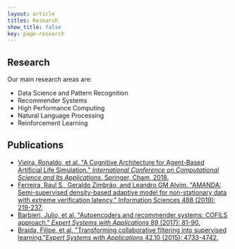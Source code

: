 ```yaml
---
layout: article
titles: Research
show_title: false
key: page-research
---
```


## Research

Our main research areas are:
- Data Science and Pattern Recognition
- Recommender Systems
- High Performance Computing
- Natural Language Processing
- Reinforcement Learning

## Publications

- [Vieira, Ronaldo, et al. "A Cognitive Architecture for Agent-Based Artificial Life Simulation." _International Conference on Computational Science and Its Applications_. Springer, Cham, 2018.](https://link.springer.com/chapter/10.1007/978-3-319-95162-1_14)
- [Ferreira, Raul S., Geraldo Zimbrão, and Leandro GM Alvim. "AMANDA: Semi-supervised density-based adaptive model for non-stationary data with extreme verification latency." Information Sciences 488 (2019): 219-237.](https://www.sciencedirect.com/science/article/pii/S0020025519302233)
- [Barbieri, Julio, et al. "Autoencoders and recommender systems: COFILS approach." _Expert Systems with Applications_ 89 (2017): 81-90.](https://www.sciencedirect.com/science/article/abs/pii/S0957417417305079)
- [Braida, Filipe, et al. "Transforming collaborative filtering into supervised learning."_Expert Systems with Applications_ 42.10 (2015): 4733-4742.](https://www.sciencedirect.com/science/article/abs/pii/S095741741500038X)
